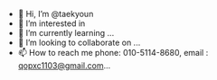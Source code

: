 - 👋 Hi, I’m @taekyoun
- 👀 I’m interested in 
- 🌱 I’m currently learning ...
- 💞️ I’m looking to collaborate on ...
- 📫 How to reach me phone: 010-5114-8680, email : qopxc1103@gmail.com...

<!---
taekyoun/taekyoun is a ✨ special ✨ repository because its `README.md` (this file) appears on your GitHub profile.
You can click the Preview link to take a look at your changes.
--->
